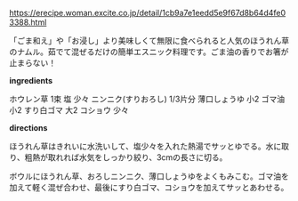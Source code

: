 
https://erecipe.woman.excite.co.jp/detail/1cb9a7e1eedd5e9f67d8b64d4fe03388.html

「ごま和え」や「お浸し」より美味しくて無限に食べられると人気のほうれん草のナムル。茹でて混ぜるだけの簡単エスニック料理です。ごま油の香りでお箸が止まらない！

**ingredients**

ホウレン草            1束
塩                    少々
ニンニク(すりおろし)  1/3片分
薄口しょうゆ          小2
ゴマ油                小2
すり白ゴマ            大2
コショウ              少々

**directions**

ほうれん草はきれいに水洗いして、塩少々を入れた熱湯でサッとゆでる。水に取り、粗熱が取れれば水気をしっかり絞り、3cmの長さに切る。

ボウルにほうれん草、おろしニンニク、薄口しょうゆをよくもみこむ。ゴマ油を加えて軽く混ぜ合わせ、最後にすり白ゴマ、コショウを加えてサッとあわせる。
